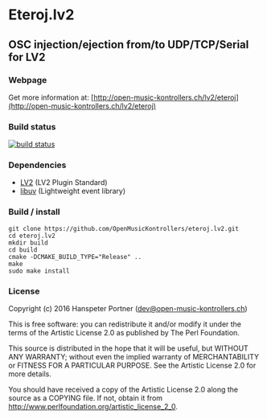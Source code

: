 # Eteroj.lv2

## OSC injection/ejection from/to UDP/TCP/Serial for LV2

### Webpage 

Get more information at: [http://open-music-kontrollers.ch/lv2/eteroj](http://open-music-kontrollers.ch/lv2/eteroj)

### Build status

[![build status](https://gitlab.com/OpenMusicKontrollers/eteroj.lv2/badges/master/build.svg)](https://gitlab.com/OpenMusicKontrollers/eteroj.lv2/commits/master)

### Dependencies

* [LV2](http://lv2plug.in) (LV2 Plugin Standard)
* [libuv](http://docs.libuv.org/) (Lightweight event library)

### Build / install

	git clone https://github.com/OpenMusicKontrollers/eteroj.lv2.git
	cd eteroj.lv2
	mkdir build
	cd build
	cmake -DCMAKE_BUILD_TYPE="Release" ..
	make
	sudo make install

### License

Copyright (c) 2016 Hanspeter Portner (dev@open-music-kontrollers.ch)

This is free software: you can redistribute it and/or modify
it under the terms of the Artistic License 2.0 as published by
The Perl Foundation.

This source is distributed in the hope that it will be useful,
but WITHOUT ANY WARRANTY; without even the implied warranty of
MERCHANTABILITY or FITNESS FOR A PARTICULAR PURPOSE. See the
Artistic License 2.0 for more details.

You should have received a copy of the Artistic License 2.0
along the source as a COPYING file. If not, obtain it from
<http://www.perlfoundation.org/artistic_license_2_0>.
